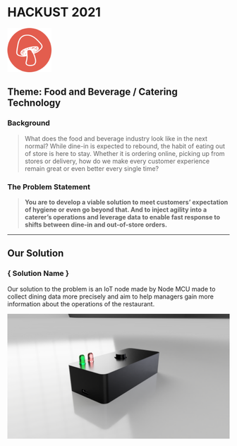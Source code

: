 # HACKUST 2021
<img src="/Media/icon.png" height="100px" width="100px" >

## **Theme**: Food and Beverage / Catering Technology

### Background

>What does the food and beverage industry look like in the next normal? While dine-in is expected to rebound, the habit of eating out of store is here to stay. Whether it is ordering online, picking up from stores or delivery, how do we make every customer experience remain great or even better every single time?

### The Problem Statement

>**You are to develop a viable solution to meet customers’ expectation of hygiene or even go beyond that. And to inject agility into a caterer’s operations and leverage data to enable fast response to shifts between dine-in and out-of-store orders.**

---

## Our Solution
### { Solution Name }

Our solution to the problem is an IoT node made by Node MCU made to collect dining data more precisely and aim to help managers gain more information about the operations of the restaurant.

<img src="/Media/MainModule.png" >